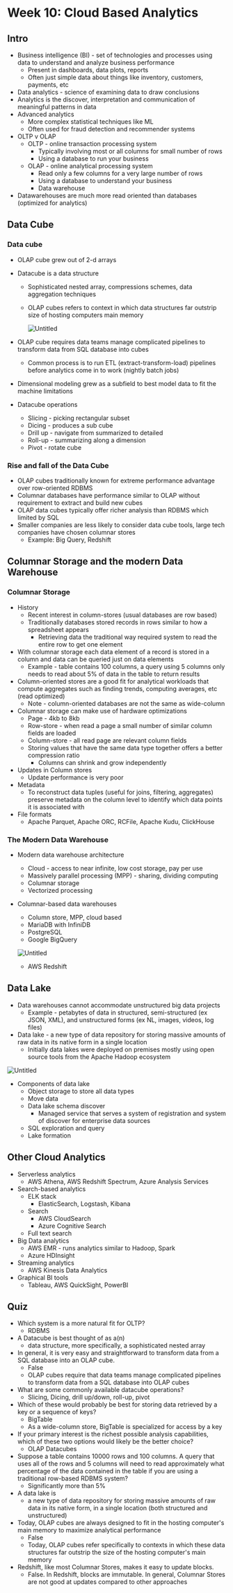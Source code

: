 # Week 10: Cloud Based Analytics

## Intro

- Business intelligence (BI) - set of technologies and processes using data to understand and analyze business performance
    - Present in dashboards, data plots, reports
    - Often just simple data about things like inventory, customers, payments, etc
- Data analytics - science of examining data to draw conclusions
- Analytics is the discover, interpretation and communication of meaningful patterns in data
- Advanced analytics
    - More complex statistical techniques like ML
    - Often used for fraud detection and recommender systems
- OLTP v OLAP
    - OLTP - online transaction processing system
        - Typically involving most or all columns for small number of rows
        - Using a database to run your business
    - OLAP - online analytical processing system
        - Read only a few columns for a very large number of rows
        - Using a database to understand your business
        - Data warehouse
- Datawarehouses are much more read oriented than databases (optimized for analytics)

## Data Cube

### Data cube

- OLAP cube grew out of 2-d arrays
- Datacube is a data structure
    - Sophisticated nested array, compressions schemes, data aggregation techniques
    - OLAP cubes refers to context in which data structures far outstrip size of hosting computers main memory
        
        ![Untitled](Week%2010%20Cloud%20Based%20Analytics%20d065b8aeadc24598a087909e49438ab7/Untitled.png)
        
- OLAP cube requires data teams manage complicated pipelines to transform data from SQL database into cubes
    - Common process is to run ETL (extract-transform-load) pipelines before analytics come in to work (nightly batch jobs)
- Dimensional modeling grew as a subfield to best model data to fit the machine limitations
- Datacube operations
    - Slicing - picking rectangular subset
    - Dicing - produces a sub cube
    - Drill up - navigate from summarized to detailed
    - Roll-up - summarizing along a dimension
    - Pivot - rotate cube

### Rise and fall of the Data Cube

- OLAP cubes traditionally known for extreme performance advantage over row-oriented RDBMS
- Columnar databases have performance similar to OLAP without requirement to extract and build new cubes
- OLAP data cubes typically offer richer analysis than RDBMS which limited by SQL
- Smaller companies are less likely to consider data cube tools, large tech companies have chosen columnar stores
    - Example: Big Query, Redshift

## Columnar Storage and the modern Data Warehouse

### Columnar Storage

- History
    - Recent interest in column-stores (usual databases are row based)
    - Traditionally databases stored records in rows similar to how a spreadsheet appears
        - Retrieving data the traditional way required system to read the entire row to get one element
- With columnar storage each data element of a record is stored in a column and data can be queried just on data elements
    - Example - table contains 100 columns, a query using 5 columns only needs to read about 5% of data in the table to return results
- Column-oriented stores are a good fit for analytical workloads that compute aggregates such as finding trends, computing averages, etc (read optimized)
    - Note - column-oriented databases are not the same as wide-column
- Columnar storage can make use of hardware optimizations
    - Page - 4kb to 8kb
    - Row-store - when read a page a small number of similar column fields are loaded
    - Column-store - all read page are relevant column fields
    - Storing values that have the same data type together offers a better compression ratio
        - Columns can shrink and grow independently
- Updates in Column stores
    - Update performance is very poor
- Metadata
    - To reconstruct data tuples (useful for joins, filtering, aggregates) preserve metadata on the column level to identify which data points it is associated with
- File formats
    - Apache Parquet, Apache ORC, RCFile, Apache Kudu, ClickHouse

### The Modern Data Warehouse

- Modern data warehouse architecture
    - Cloud - access to near infinite, low cost storage, pay per use
    - Massively parallel processing (MPP) - sharing, dividing computing
    - Columnar storage
    - Vectorized processing
- Columnar-based data warehouses
    - Column store, MPP, cloud based
    - MariaDB with InfiniDB
    - PostgreSQL
    - Google BigQuery
    
    ![Untitled](Week%2010%20Cloud%20Based%20Analytics%20d065b8aeadc24598a087909e49438ab7/Untitled%201.png)
    
    - AWS Redshift

## Data Lake

- Data warehouses cannot accommodate unstructured big data projects
    - Example - petabytes of data in structured, semi-structured (ex JSON, XML), and unstructured forms (ex NL, images, videos, log files)
- Data lake - a new type of data repository for storing massive amounts of raw data in its native form in a single location
    - Initially data lakes were deployed on premises mostly using open source tools from the Apache Hadoop ecosystem

![Untitled](Week%2010%20Cloud%20Based%20Analytics%20d065b8aeadc24598a087909e49438ab7/Untitled%202.png)

- Components of data lake
    - Object storage to store all data types
    - Move data
    - Data lake schema discover
        - Managed service that serves a system of registration and system of discover for enterprise data sources
    - SQL exploration and query
    - Lake formation

## Other Cloud Analytics

- Serverless analytics
    - AWS Athena, AWS Redshift Spectrum, Azure Analysis Services
- Search-based analytics
    - ELK stack
        - ElasticSearch, Logstash, Kibana
    - Search
        - AWS CloudSearch
        - Azure Cognitive Search
    - Full text search
- Big Data analytics
    - AWS EMR - runs analytics similar to Hadoop, Spark
    - Azure HDInsight
- Streaming analytics
    - AWS Kinesis Data Analytics
- Graphical BI tools
    - Tableau, AWS QuickSight, PowerBI

## Quiz

- Which system is a more natural fit for OLTP?
    - RDBMS
- A Datacube is best thought of as a(n)
    - data structure, more specifically, a sophisticated nested array
- In general, it is very easy and straightforward to transform data from a SQL database into an OLAP cube.
    - False
    - OLAP cubes require that data teams manage complicated pipelines to transform data from a SQL database into OLAP cubes
- What are some commonly available datacube operations?
    - Slicing, Dicing, drill up/down, roll-up, pivot
- Which of these would probably be best for storing data retrieved by a key or a sequence of keys?
    - BigTable
    - As a wide-column store, BigTable is specialized for access by a key
- If your primary interest is the richest possible analysis capabilities, which of these two options would likely be the better choice?
    - OLAP Datacubes
- Suppose a table contains 10000 rows and 100 columns. A query that uses all of the rows and 5 columns will need to read approximately what percentage of the data contained in the table if you are using a traditional row-based RDBMS system?
    - Significantly more than 5%
- A data lake is
    - a new type of data repository for storing massive amounts of raw data in its native form, in a single location (both structured and unstructured)
- Today, OLAP cubes are always designed to fit in the hosting computer's main memory to maximize analytical performance
    - False
    - Today, OLAP cubes refer specifically to contexts in which these data structures far outstrip the size of the hosting computer's main memory
- Redshift, like most Columnar Stores, makes it easy to update blocks.
    - False. In Redshift, blocks are immutable. In general, Columnar Stores are not good at updates compared to other approaches
